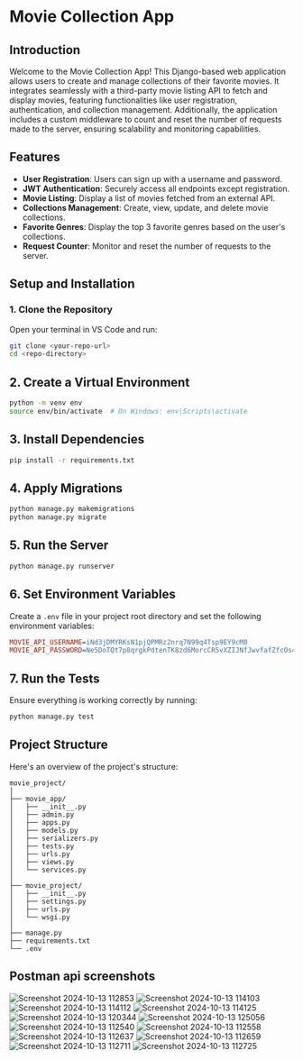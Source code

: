 # Movie Collection App

## Introduction
Welcome to the Movie Collection App! This Django-based web application allows users to create and manage collections of their favorite movies. It integrates seamlessly with a third-party movie listing API to fetch and display movies, featuring functionalities like user registration, authentication, and collection management. Additionally, the application includes a custom middleware to count and reset the number of requests made to the server, ensuring scalability and monitoring capabilities.

## Features
- **User Registration**: Users can sign up with a username and password.
- **JWT Authentication**: Securely access all endpoints except registration.
- **Movie Listing**: Display a list of movies fetched from an external API.
- **Collections Management**: Create, view, update, and delete movie collections.
- **Favorite Genres**: Display the top 3 favorite genres based on the user's collections.
- **Request Counter**: Monitor and reset the number of requests to the server.

## Setup and Installation

### 1. Clone the Repository
Open your terminal in VS Code and run:
```bash
git clone <your-repo-url>
cd <repo-directory>
```
## 2. Create a Virtual Environment
```bash
python -m venv env
source env/bin/activate  # On Windows: env\Scripts\activate
```
## 3. Install Dependencies
```bash
pip install -r requirements.txt
```
## 4. Apply Migrations
```bash
python manage.py makemigrations
python manage.py migrate
```
## 5. Run the Server
```bash
python manage.py runserver
```
## 6. Set Environment Variables
Create a `.env` file in your project root directory and set the following environment variables:

```ini
MOVIE_API_USERNAME=iNd3jDMYRKsN1pjQPMRz2nrq7N99q4Tsp9EY9cM0
MOVIE_API_PASSWORD=Ne5DoTQt7p8qrgkPdtenTK8zd6MorcCR5vXZIJNfJwvfafZfcOs4reyasVYddTyXCz9hcL5FGGIVxw3q02ibnBLhblivqQTp4BIC93LZHj4OppuHQUzwugcYu7TIC5H1
```
## 7. Run the Tests
Ensure everything is working correctly by running:

```bash
python manage.py test
```
## Project Structure
Here's an overview of the project's structure:
```
movie_project/
│
├── movie_app/
│   ├── __init__.py
│   ├── admin.py
│   ├── apps.py
│   ├── models.py
│   ├── serializers.py
│   ├── tests.py
│   ├── urls.py
│   ├── views.py
│   └── services.py
│
├── movie_project/
│   ├── __init__.py
│   ├── settings.py
│   ├── urls.py
│   └── wsgi.py
│
├── manage.py
├── requirements.txt
└── .env
```
## Postman api screenshots

![Screenshot 2024-10-13 112853](https://github.com/user-attachments/assets/cf5bdc60-7862-4e73-b0c7-fa6880e75dfc)
![Screenshot 2024-10-13 114103](https://github.com/user-attachments/assets/96ddd1e4-c533-497b-95fc-502ef66074b6)
![Screenshot 2024-10-13 114112](https://github.com/user-attachments/assets/60b80600-6cbe-4840-8596-3e8bfd2ba2e2)
![Screenshot 2024-10-13 114125](https://github.com/user-attachments/assets/c06099cf-4883-4a3c-a1e1-575292865b2a)
![Screenshot 2024-10-13 120344](https://github.com/user-attachments/assets/d0ec00ce-3a3e-4f83-b7ca-abc4e117c4d6)
![Screenshot 2024-10-13 125056](https://github.com/user-attachments/assets/a3c3f14f-189a-4977-a182-455dc034fca1)
![Screenshot 2024-10-13 112540](https://github.com/user-attachments/assets/ed42dcef-26a0-429b-ad67-8c31c463cfda)
![Screenshot 2024-10-13 112558](https://github.com/user-attachments/assets/d9540848-d32b-457d-bee6-cf95574bd71c)
![Screenshot 2024-10-13 112637](https://github.com/user-attachments/assets/2b33f5d0-6dbf-48e5-939e-f0cb55869762)
![Screenshot 2024-10-13 112659](https://github.com/user-attachments/assets/afdf74d3-f0ff-4fc8-b017-5f90fa7b468a)
![Screenshot 2024-10-13 112711](https://github.com/user-attachments/assets/1453387e-a36d-46eb-a6fe-6b61c7b4fa09)
![Screenshot 2024-10-13 112725](https://github.com/user-attachments/assets/b6ccf7e1-1432-4935-af83-e3baed3da861)
